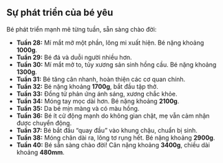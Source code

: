 ## Sự phát triển của bé yêu

Bé phát triển mạnh mẽ từng tuần, sẵn sàng chào đời:

- **Tuần 28:** Mí mắt mở một phần, lông mi xuất hiện. Bé nặng khoảng **1000g**.
- **Tuần 29:** Bé đá và duỗi người nhiều hơn.
- **Tuần 30:** Mí mắt mở to, tủy xương sản sinh hồng cầu. Bé nặng khoảng **1300g**.
- **Tuần 31:** Bé tăng cân nhanh, hoàn thiện các cơ quan chính.
- **Tuần 32:** Bé nặng khoảng **1700g**, bắt đầu tập thở.
- **Tuần 33:** Đồng tử phản ứng ánh sáng, xương chắc khỏe.
- **Tuần 34:** Móng tay mọc dài hơn. Bé nặng khoảng **2100g**.
- **Tuần 35:** Da bé mịn màng và có màu hồng.
- **Tuần 36:** Bé ít cử động mạnh do không gian chật, mẹ vẫn cảm nhận được chuyển động.
- **Tuần 37:** Bé bắt đầu “quay đầu” vào khung chậu, chuẩn bị sinh.
- **Tuần 38:** Móng chân dài ra, lông tơ rụng hết. Bé nặng khoảng **2900g**.
- **Tuần 40:** Bé sẵn sàng chào đời! Cân nặng khoảng **3400g**, chiều dài khoảng **480mm**.

